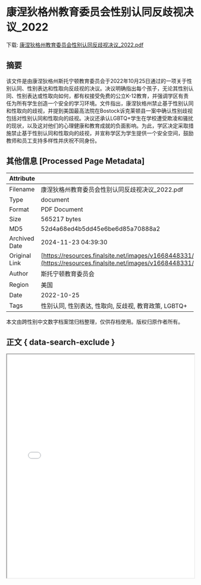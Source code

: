# 康涅狄格州教育委员会性别认同反歧视决议_2022

<!-- tcd_download_link -->
下载: <a href="../康涅狄格州教育委员会性别认同反歧视决议_2022.pdf" download>康涅狄格州教育委员会性别认同反歧视决议_2022.pdf</a>
<!-- tcd_download_link_end -->

## 摘要

<!-- tcd_abstract -->
该文件是由康涅狄格州斯托宁顿教育委员会于2022年10月25日通过的一项关于性别认同、性别表达和性取向反歧视的决议。决议明确指出每个孩子，无论其性别认同、性别表达或性取向如何，都有权接受免费的公立K-12教育，并强调学区有责任为所有学生创造一个安全的学习环境。文件指出，康涅狄格州禁止基于性别认同和性取向的歧视，并提到美国最高法院在Bostock诉克莱顿县一案中确认性别歧视包括对性别认同和性取向的歧视。决议还承认LGBTQ+学生在学校遭受欺凌和骚扰的现状，以及这对他们的心理健康和教育成就的负面影响。为此，学区决定采取措施禁止基于性别认同和性取向的歧视，并宣称学区为学生提供一个安全空间，鼓励教师和员工支持多样性并庆祝不同身份。

<!-- tcd_abstract_end -->

## 其他信息 [Processed Page Metadata]

| Attribute       | Value                                  |
|-----------------|----------------------------------------|
| Filename        | 康涅狄格州教育委员会性别认同反歧视决议_2022.pdf                             |
| Type            | document                                 |
| Format          | PDF Document                               |
| Size            | 565217 bytes                           |
| MD5             | 52d4a68ed4b5dd45e6be6d85a70888a2                                  |
| Archived Date   | 2024-11-23 04:39:30                             |
| Original Link   | [https://resources.finalsite.net/images/v1668448331/stonington/d2gewfoa1s72dqtwuhfn/ResolutionMandarin.pdf](https://resources.finalsite.net/images/v1668448331/stonington/d2gewfoa1s72dqtwuhfn/ResolutionMandarin.pdf)                         |
| Author          | 斯托宁顿教育委员会                               |
| Region          | 美国                               |
| Date            | 2022-10-25                                 |
| Tags            | 性别认同, 性别表达, 性取向, 反歧视, 教育政策, LGBTQ+                                 |

本文由跨性别中文数字档案馆归档整理，仅供存档使用。版权归原作者所有。


## 正文 { data-search-exclude }

<!-- tcd_main_text -->
<iframe src="../康涅狄格州教育委员会性别认同反歧视决议_2022.pdf" width="100%" height="600px">
    <p>无法显示PDF，请下载查看。</p>
</iframe>
<!-- tcd_main_text_end -->

